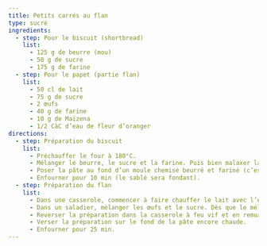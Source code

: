 ```yaml
---
title: Petits carrés au flan
type: sucré
ingredients:
  - step: Pour le biscuit (shortbread)
    list:
      - 125 g de beurre (mou)
      - 50 g de sucre
      - 175 g de farine
  - step: Pour le papet (partie flan)
    list:
      - 50 cl de lait
      - 75 g de sucre
      - 2 œufs
      - 40 g de farine
      - 10 g de Maïzena
      - 1/2 CàC d’eau de fleur d’oranger
directions:
  - step: Préparation du biscuit
    list:
      - Préchauffer le four à 180°C.
      - Mélanger le beurre, le sucre et la farine. Puis bien malaxer la pâte et en faire une boule (avec les mains).
      - Poser la pâte au fond d’un moule chemisé beurré et fariné (c’est mieux de mettre du papier de cuisson...). Étaler bien la pâte à l’aide de votre poing.
      - Enfourner pour 10 min (le sablé sera fondant).
  - step: Préparation du flan
    list:
      - Dans une casserole, commencer à faire chauffer le lait avec l’eau de fleur d’oranger.
      - Dans un saladier, mélanger les œufs et le sucre. Dès que le mélange blanchit, ajouter la farine et la maïzena. Verser le lait dans le mélange et remuer.
      - Reverser la préparation dans la casserole à feu vif et en remuant le mélange jusqu’à ébullition puis retirer la casserole du feu.
      - Verser la préparation sur le fond de la pâte encore chaude.
      - Enfourner pour 25 min.
---
```

